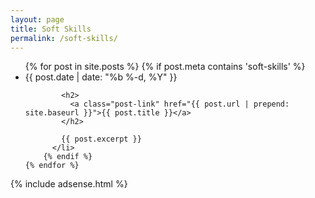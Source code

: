 ```yaml
---
layout: page
title: Soft Skills
permalink: /soft-skills/
---
```

<div class="home">
  <ul class="post-list">
    {% for post in site.posts %}
		{% if post.meta contains 'soft-skills' %}
		  <li>
			<span class="post-meta">{{ post.date | date: "%b %-d, %Y" }}</span>

			<h2>
			  <a class="post-link" href="{{ post.url | prepend: site.baseurl }}">{{ post.title }}</a>
			</h2>

			{{ post.excerpt }}
		  </li>
		{% endif %}
    {% endfor %}
  </ul>
  
  {% include adsense.html %}
</div>